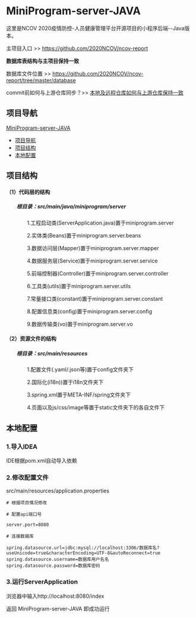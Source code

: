 # MiniProgram-server-JAVA

这里是NCOV 2020疫情防控-人员健康管理平台开源项目的小程序后端--Java版本。

主项目入口 >> https://github.com/2020NCOV/ncov-report

**数据库表结构与主项目保持一致** 

数据库文件位置 >> https://github.com/2020NCOV/ncov-report/tree/master/database

commit前如何与上游仓库同步？>> [本地及远程仓库如何与上游仓库保持一致](https://github.com/msq0313/MiniProgram-server-JAVA/blob/master/Git_tour.md)

## 项目导航

[MiniProgram-server-JAVA](#MiniProgram-server-JAVA)

- [项目导航](#项目导航)
- [项目结构](#项目结构)
- [本地配置](#本地配置)

## 项目结构

#### （1）代码层的结构

##### 　　根目录：src/main/java/miniprogram/server

　　　　1.工程启动类(ServerApplication.java)置于miniprogram.server

　　　　2.实体类(Beans)置于miniprogram.server.beans

　　　　3.数据访问层(Mapper)置于miniprogram.server.mapper

　　　　4.数据服务层(Service)置于miniprogram.server.service

　　　　5.前端控制器(Controller)置于miniprogram.server.controller

　　　　6.工具类(utils)置于miniprogram.server.utils

　　　　7.常量接口类(constant)置于miniprogram.server.constant

　　　　8.配置信息类(config)置于miniprogram.server.config

　　　　9.数据传输类(vo)置于miniprogram.server.vo

#### （2）资源文件的结构

##### 　　根目录：src/main/resources

　　　　1.配置文件(.yaml/.json等)置于config文件夹下

　　　　2.国际化(i18n))置于i18n文件夹下

　　　　3.spring.xml置于META-INF/spring文件夹下

　　　　4.页面以及js/css/image等置于static文件夹下的各自文件下

## 本地配置

### 1.导入IDEA

IDE根据pom.xml自动导入依赖

### 2.修改配置文件

src/main/resources/application.properties

~~~
# 根据项目情况修改

# 配置api端口号

server.port=8080

# 连接数据库

spring.datasource.url=jdbc:mysql://localhost:3306/数据库名?useUnicode=true&characterEncoding=UTF-8&autoReconnect=true
spring.datasource.username=数据库用户名名
spring.datasource.password=数据库密码
~~~

### 3.运行ServerApplication

浏览器中输入http://localhost:8080/index

返回 MiniProgram-server-JAVA 即成功运行